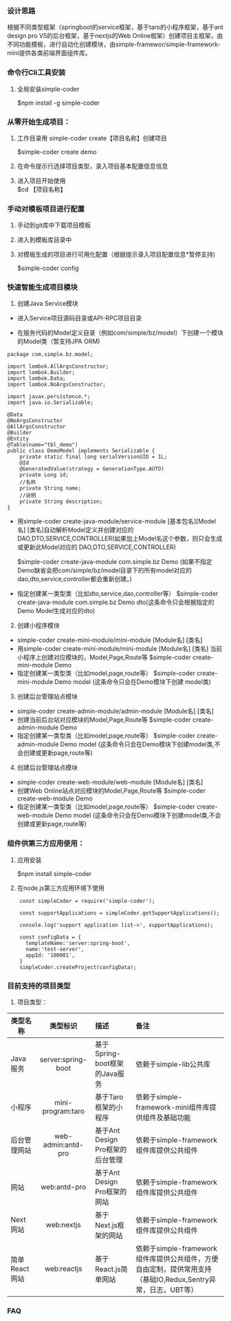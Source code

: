 
### 设计思路
   根据不同类型框架（springboot的service框架，基于taro的小程序框架，基于ant design pro V5的后台框架，基于nextjs的Web Online框架）创建项目主框架，由不同功能模板，进行自动化创建模块，由simple-framewor/simple-framework-mini提供各类前端界面组件库。
### 命令行Cli工具安装

1. 全局安装simple-coder

   $npm install -g simple-coder

### 从零开始生成项目：
1. 工作目录用 simple-coder create【项目名称】创建项目

   $simple-coder create demo
   
2. 在命令提示行选择项目类型，录入项目基本配置信息信息
3. 进入项目开始使用     
   $cd 【项目名称】
### 手动对模板项目进行配置
1. 手动到git库中下载项目模板
2. 进入到模板库目录中
3. 对模板生成的项目进行可用化配置（根据提示录入项目配置信息*暂停支持)

   $simple-coder config 

### 快速智能生成项目模块
1. 创建Java Service模块
-  进入Service项目源码目录或API-RPC项目目录

-  在服务代码的Model定义目录（例如com/simple/bz/model）下创建一个模块的Model类（暂支持JPA ORM)

```
package com.simple.bz.model;

import lombok.AllArgsConstructor;
import lombok.Builder;
import lombok.Data;
import lombok.NoArgsConstructor;

import javax.persistence.*;
import java.io.Serializable;

@Data
@NoArgsConstructor
@AllArgsConstructor
@Builder
@Entity
@Table(name="tbl_demo")
public class DemoModel implements Serializable {
    private static final long serialVersionUID = 1L;
    @Id
    @GeneratedValue(strategy = GenerationType.AUTO)
    private Long id;
    //名称
    private String name;
    //说明
    private String description;
}
```
  
-  用simple-coder create-java-module/service-module [基本包名][Model名] [类名]自动解析Model定义并创建对应的 DAO,DTO,SERVICE,CONTROLLER(如果加上Model名这个参数，则只会生成或更新此Model对应的 DAO,DTO,SERVICE,CONTROLLER)

   $simple-coder create-java-module com.simple.bz Demo (如果不指定Demo缺省会把com/simple/bz/model目录下的所有model对应的dao,dto,service,controller都会重新创建。)
-  指定创建某一类型类（比如dto,service,dao,controller等）
   $simple-coder create-java-module com.simple.bz Demo dto(这条命令只会根据指定的Demo Model生成对应的dto)
       
 
2. 创建小程序模块

-  simple-coder create-mini-module/mini-module [Module名] [类名]
-  用simple-coder create-mini-module/mini-module [Module名] [类名] 当前小程序上创建对应模块的，Model,Page,Route等
   $simple-coder create-mini-module Demo 
-  指定创建某一类型类（比如model,page,route等）
   $simple-coder create-mini-module Demo model (这条命令只会在Demo模块下创建 model类)

3. 创建后台管理站点模块

-  simple-coder create-admin-module/admin-module [Module名] [类名]
-  创建当前后台站对应模块的Model,Page,Route等
   $simple-coder create-admin-module Demo 
-  指定创建某一类型类（比如model,page,route等）
   $simple-coder create-admin-module Demo model (这条命令只会在Demo模块下创建model类,不会创建或更新page,route等)   

4. 创建后台管理站点模块

-  simple-coder create-web-module/web-module [Module名] [类名]
-  创建Web Online站点对应模块的Model,Page,Route等
   $simple-coder create-web-module Demo 
-  指定创建某一类型类（比如model,page,route等）
   $simple-coder create-web-module Demo model (这条命令只会在Demo模块下创建model类,不会创建或更新page,route等)     

### 组件供第三方应用使用：
1. 应用安装
   
   $npm install simple-coder

2. 在node.js第三方应用环境下使用

```
    const simpleCoder = require('simple-coder');

    const supportApplications = simpleCoder.getSupportApplications();

    console.log('support application list->', supportApplications);

    const configData = {
      templateName:'server:spring-boot',
      name:'test-server',
      appId: '100001',
    }
    simpleCoder.createProject(configData);
```
### 目前支持的项目类型
  1. 项目类型：

  |类型名称        |类型标识               |描述                         |备注                    | 
  |---------------|:-------------------:|:----------------------------|:----------------------| 
  |Java服务|server:spring-boot|基于Spring-boot框架的Java服务|依赖于simple-lib公共库|
  |小程序|mini-program:taro|基于Taro框架的小程序|依赖于simple-framework-mini组件库提供组件及基础功能|
  |后台管理网站|web-admin:antd-pro|基于Ant Design Pro框架的后台管理|依赖于simple-framework组件库提供公共组件|
  |网站|web:antd-pro|基于Ant Design Pro框架的网站|依赖于simple-framework组件库提供公共组件|
  |Next网站|web:nextjs|基于Next.js框架的网站|依赖于simple-framework组件库提供公共组件|
  |简单React网站|web:reactjs|基于React.js简单网站|依赖于simple-framework组件库提供公共组件，方便自由定制，提供常用支持（基础IO,Redux,Sentry异常，日志，UBT等）|




### FAQ

